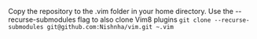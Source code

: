 Copy the repository to the .vim folder in your home directory. Use the --recurse-submodules flag to also clone Vim8 plugins
`git clone --recurse-submodules git@github.com:Nishnha/vim.git ~.vim`
